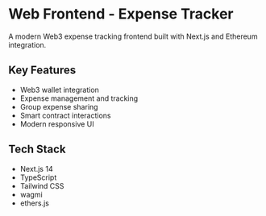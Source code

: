 # Web Frontend - Expense Tracker

A modern Web3 expense tracking frontend built with Next.js and Ethereum integration.

## Key Features

- Web3 wallet integration
- Expense management and tracking
- Group expense sharing
- Smart contract interactions
- Modern responsive UI

## Tech Stack

- Next.js 14
- TypeScript
- Tailwind CSS
- wagmi
- ethers.js
